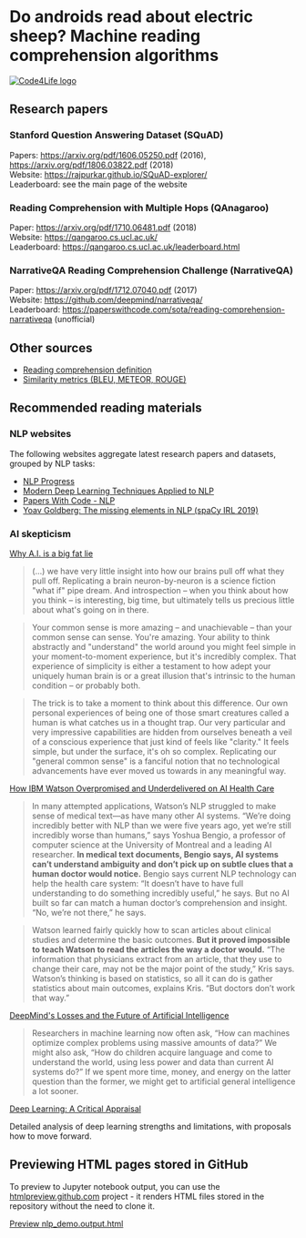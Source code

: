 # Do androids read about electric sheep? Machine reading comprehension algorithms

[![Code4Life logo](https://code4life.pl/assets/images/code4life-logo.png)](https://it.roche.pl/)

## Research papers

### Stanford Question Answering Dataset (SQuAD)

Papers: https://arxiv.org/pdf/1606.05250.pdf (2016), https://arxiv.org/pdf/1806.03822.pdf (2018)  
Website: https://rajpurkar.github.io/SQuAD-explorer/  
Leaderboard: see the main page of the website

### Reading Comprehension with Multiple Hops (QAnagaroo)

Paper: https://arxiv.org/pdf/1710.06481.pdf (2018)  
Website: https://qangaroo.cs.ucl.ac.uk/  
Leaderboard: https://qangaroo.cs.ucl.ac.uk/leaderboard.html

### NarrativeQA Reading Comprehension Challenge (NarrativeQA)

Paper: https://arxiv.org/pdf/1712.07040.pdf (2017)  
Website: https://github.com/deepmind/narrativeqa/  
Leaderboard: https://paperswithcode.com/sota/reading-comprehension-narrativeqa (unofficial)

## Other sources

- [Reading comprehension definition](https://en.wikipedia.org/wiki/Reading_comprehension)
- [Similarity metrics (BLEU, METEOR, ROUGE)](https://medium.com/explorations-in-language-and-learning/metrics-for-nlg-evaluation-c89b6a781054)

## Recommended reading materials

### NLP websites

The following websites aggregate latest research papers and datasets, grouped by NLP tasks:

- [NLP Progress](http://nlpprogress.com/)
- [Modern Deep Learning Techniques Applied to NLP](https://nlpoverview.com/)
- [Papers With Code - NLP](https://paperswithcode.com/area/natural-language-processing)
- [Yoav Goldberg: The missing elements in NLP (spaCy IRL 2019)](https://youtu.be/e12danHhlic)

### AI skepticism

[Why A.I. is a big fat lie](https://bigthink.com/technology-innovation/why-a-i-is-a-big-fat-lie)

> (...) we have very little insight into how our brains pull off what they pull off. Replicating a brain neuron-by-neuron is a science fiction "what if" pipe dream. And introspection – when you think about how you think – is interesting, big time, but ultimately tells us precious little about what's going on in there.

> Your common sense is more amazing – and unachievable – than your common sense can sense. You're amazing. Your ability to think abstractly and "understand" the world around you might feel simple in your moment-to-moment experience, but it's incredibly complex. That experience of simplicity is either a testament to how adept your uniquely human brain is or a great illusion that's intrinsic to the human condition – or probably both.

> The trick is to take a moment to think about this difference. Our own personal experiences of being one of those smart creatures called a human is what catches us in a thought trap. Our very particular and very impressive capabilities are hidden from ourselves beneath a veil of a conscious experience that just kind of feels like "clarity." It feels simple, but under the surface, it's oh so complex. Replicating our "general common sense" is a fanciful notion that no technological advancements have ever moved us towards in any meaningful way.

[How IBM Watson Overpromised and Underdelivered on AI Health Care](https://spectrum.ieee.org/biomedical/diagnostics/how-ibm-watson-overpromised-and-underdelivered-on-ai-health-care)

> In many attempted applications, Watson’s NLP struggled to make sense of medical text—as have many other AI systems. “We’re doing incredibly better with NLP than we were five years ago, yet we’re still incredibly worse than humans,” says Yoshua Bengio, a professor of computer science at the University of Montreal and a leading AI researcher. **In medical text documents, Bengio says, AI systems can’t understand ambiguity and don’t pick up on subtle clues that a human doctor would notice.** Bengio says current NLP technology can help the health care system: “It doesn’t have to have full understanding to do something incredibly useful,” he says. But no AI built so far can match a human doctor’s comprehension and insight. “No, we’re not there,” he says.

> Watson learned fairly quickly how to scan articles about clinical studies and determine the basic outcomes. **But it proved impossible to teach Watson to read the articles the way a doctor would.** “The information that physicians extract from an article, that they use to change their care, may not be the major point of the study,” Kris says. Watson’s thinking is based on statistics, so all it can do is gather statistics about main outcomes, explains Kris. “But doctors don’t work that way.”

[DeepMind's Losses and the Future of Artificial Intelligence](https://www.wired.com/story/deepminds-losses-future-artificial-intelligence/)

> Researchers in machine learning now often ask, “How can machines optimize complex problems using massive amounts of data?” We might also ask, “How do children acquire language and come to understand the world, using less power and data than current AI systems do?” If we spent more time, money, and energy on the latter question than the former, we might get to artificial general intelligence a lot sooner.

[Deep Learning: A Critical Appraisal](https://arxiv.org/pdf/1801.00631v1.pdf)

Detailed analysis of deep learning strengths and limitations, with proposals how to move forward.

## Previewing HTML pages stored in GitHub

To preview to Jupyter notebook output, you can use the
[htmlpreview.github.com](https://github.com/htmlpreview/htmlpreview.github.com) project - it renders
HTML files stored in the repository without the need to clone it.

[Preview nlp_demo.output.html](http://htmlpreview.github.io/?https://github.com/grzenkom/do-androids-read/blob/master/nlp_demo.output.html)
